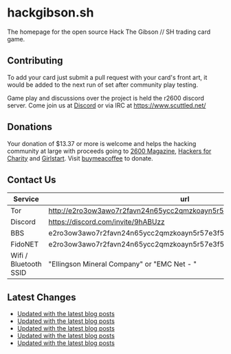 # hackgibson.sh
The homepage for the open source Hack The Gibson // SH trading card game.


## Contributing

To add your card just submit a pull request with your card's front art, it would be added to the next run of set after community play testing.

Game play and discussions over the project is held the r2600 discord server. Come join us at [Discord](https://discord.com/invite/9hABUzz) or via IRC at https://www.scuttled.net/


## Donations

Your donation of $13.37 or more is welcome and helps the hacking community at large with proceeds going to [2600 Magazine](https://2600.com/), [Hackers for Charity](https://hackersforcharity.org) and [Girlstart](https://girlstart.org).  Visit [buymeacoffee](https://www.buymeacoffee.com/hackgibson.sh) to donate.


## Contact Us

Service | url
-|-
Tor | http://e2ro3ow3awo7r2favn24n65ycc2qmzkoayn5r57e3f56nvjwdcgg32ad.onion
Discord | https://discord.com/invite/9hABUzz
BBS | e2ro3ow3awo7r2favn24n65ycc2qmzkoayn5r57e3f56nvjwdcgg32ad.onion:23
FidoNET | e2ro3ow3awo7r2favn24n65ycc2qmzkoayn5r57e3f56nvjwdcgg32ad.onion:24554
Wifi / Bluetooth SSID | "Ellingson Mineral Company" or "EMC Net - <fidonet address>"

## Latest Changes
<!-- BLOG-POST-LIST:START -->
- [Updated with the latest blog posts](https://github.com/DFW2600/hackgibson.sh/commit/e2e131db5ddd36839063fa3245e2e60982bccfd7)
- [Updated with the latest blog posts](https://github.com/DFW2600/hackgibson.sh/commit/9a247fca83b80c561f4db2c77137048f5745b185)
- [Updated with the latest blog posts](https://github.com/DFW2600/hackgibson.sh/commit/68a312382e91cfaeb6cfa913f7587f81d2e78ecb)
- [Updated with the latest blog posts](https://github.com/DFW2600/hackgibson.sh/commit/c359b0753febdc8fd062576501c6da812a7f05c9)
- [Updated with the latest blog posts](https://github.com/DFW2600/hackgibson.sh/commit/b2c5f19d5ba1e228e56eb1aca8d0240567efda09)
<!-- BLOG-POST-LIST:END -->
